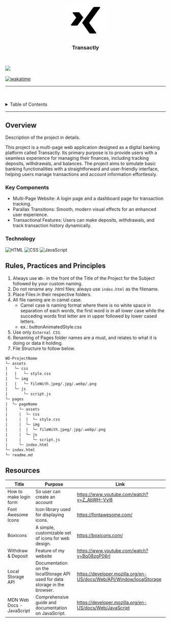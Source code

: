 <a name="readme-top">

<br/>

<br />
<div align="center">
  <a href="https://github.com/9rzaaa/">
  <!-- TODO: If you want to add logo or banner you can add it here -->
    <img src="./assets/img/logo.png" alt="Transactly" width="130" height="100">
  </a>
<!-- TODO: Change Title to the name of the title of your Project -->
  <h3 align="center">Transactly</h3>
</div>
<!-- TODO: Make a short description -->
<div align="center">
</div>

<br />

<!-- TODO: Change the zyx-0314 into your github username  -->
<!-- TODO: Change the WD-Template-Project into the same name of your folder -->
![](https://visit-counter.vercel.app/counter.png?page=9rzaaa/AWD-Seatwork-1-1-LD-25)

[![wakatime](https://wakatime.com/badge/user/aab03298-e141-49f4-872e-bbd0975c07f4.svg)](https://wakatime.com/@aab03298-e141-49f4-872e-bbd0975c07f4)

---

<br />
<br />

<!-- TODO: If you want to add more layers for your readme -->
<details>
  <summary>Table of Contents</summary>
  <ol>
    <li>
      <a href="#overview">Overview</a>
      <ol>
        <li>
          <a href="#key-components">Key Components</a>
        </li>
        <li>
          <a href="#technology">Technology</a>
        </li>
      </ol>
    </li>
    <li>
      <a href="#rule,-practices-and-principles">Rules, Practices and Principles</a>
    </li>
    <li>
      <a href="#resources">Resources</a>
    </li>
  </ol>
</details>

---

## Overview

<!-- TODO: To be changed -->
<!-- The following are just sample -->
Description of the project in details.

This project is a multi-page web application designed as a digital banking platform called Transactly. Its primary purpose is to provide users with a seamless experience for managing their finances, including tracking deposits, withdrawals, and balances. The project aims to simulate basic banking functionalities with a straightforward and user-friendly interface, helping users manage transactions and account information effortlessly.

### Key Components
<!-- TODO: List of Key Components -->
<!-- The following are just sample -->
- Multi-Page Website: A login page and a dashboard page for transaction tracking.
- Parallax Transitions: Smooth, modern visual effects for an enhanced user experience.
- Transactional Features: Users can make deposits, withdrawals, and track transaction history dynamically.

### Technology
<!-- TODO: List of Technology Used -->
![HTML](https://img.shields.io/badge/HTML-E34F26?style=for-the-badge&logo=html5&logoColor=white)
![CSS](https://img.shields.io/badge/CSS-1572B6?style=for-the-badge&logo=css3&logoColor=white)
![JavaScript](https://img.shields.io/badge/JavaScript-F7DF1E?style=for-the-badge&logo=javascript&logoColor=white)

## Rules, Practices and Principles
1. Always use `WD-` in the front of the Title of the Project for the Subject followed by your custom naming.
2. Do not rename any .html files; always use `index.html` as the filename.
3. Place Files in their respective folders.
4. All file naming are in camel case.
   - Camel case is naming format where there is no white space in separation of each words, the first word is in all lower case while the succeding words first letter are in upper followed by lower cased letters.
   - ex.: buttonAnimatedStyle.css
5. Use only `External CSS`.
6. Renaming of Pages folder names are a must, and relates to what it is doing or data it holding.
7. File Structure to follow below.

```
WD-ProjectName
└─ assets
|   └─ css
|   |   └─ style.css
|   └─ img
|   |   └─ fileWith.jpeg/.jpg/.webp/.png
|   └─ js
|       └─ script.js
└─ pages
|  └─ pageName
|     └─ assets
|     |  └─ css
|     |  |  └─ style.css
|     |  └─ img
|     |  |  └─ fileWith.jpeg/.jpg/.webp/.png
|     |  └─ js
|     |     └─ script.js
|     └─ index.html
└─ index.html
└─ readme.md
```

## Resources

<!-- TODO: Add References -->
| Title | Purpose | Link |
|-|-|-|
| How to make login form | So user can create an account | https://www.youtube.com/watch?v=Z_AbWH-Vyl8 |
| Font Awesome Icons | Icon library used for displaying icons. | https://fontawesome.com/ |
| Boxicons | A simple, customizable set of icons for web design. | https://boxicons.com/ |
| Withdraw & Deposit | Feature of my website | https://www.youtube.com/watch?v=Bq08zgP06rI |
| Local Storage API | Documentation on the localStorage API used for data storage in the browser. | https://developer.mozilla.org/en-US/docs/Web/API/Window/localStorage |
| MDN Web Docs - JavaScript | Comprehensive guide and documentation on JavaScript. | https://developer.mozilla.org/en-US/docs/Web/JavaScript |
